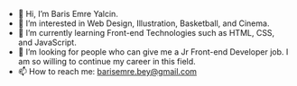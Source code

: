 - 👋 Hi, I’m Baris Emre Yalcin.
- 👀 I’m interested in Web Design, Illustration, Basketball, and Cinema.
- 🌱 I’m currently learning Front-end Technologies such as HTML, CSS, and JavaScript.
- 💞️ I’m looking for people who can give me a  Jr Front-end Developer job. I am so willing to continue my career in this field.
- 📫 How to reach me: barisemre.bey@gmail.com

<!---
barisemreyalcin/barisemreyalcin is a ✨ special ✨ repository because its `README.md` (this file) appears on your GitHub profile.
You can click the Preview link to take a look at your changes.
--->
